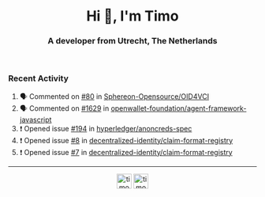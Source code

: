<h1 align="center">Hi 👋, I'm Timo</h1>
<h3 align="center">A developer from Utrecht, The Netherlands</h3>
<br/>
<!-- https://github.com/rahuldkjain/github-profile-readme-generator --!>

<!--  <p align="left"><img src="https://github-readme-stats.vercel.app/api?username=timoglastra&show_icons=true&count_private=true&" alt="timoglastra" /></p> --!>

<!--
Github language stats
<p align="left"><img src="https://github-readme-stats.vercel.app/api/top-langs/?username=timoglastra&layout=compact" alt="timoglastra" /><p>
-->

<!-- Codestats language stats -->
<!-- <p align="left"><img src="https://codestats-readme.vercel.app/api/top-langs/?username=timoglastra&layout=compact&language_count=12" alt="timoglastra" /><p>    --!>
  
<h3>Recent Activity</h3>

<!--START_SECTION:activity-->
1. 🗣 Commented on [#80](https://github.com/Sphereon-Opensource/OID4VCI/pull/80#issuecomment-1868221615) in [Sphereon-Opensource/OID4VCI](https://github.com/Sphereon-Opensource/OID4VCI)
2. 🗣 Commented on [#1629](https://github.com/openwallet-foundation/agent-framework-javascript/pull/1629#issuecomment-1867828208) in [openwallet-foundation/agent-framework-javascript](https://github.com/openwallet-foundation/agent-framework-javascript)
3. ❗ Opened issue [#194](https://github.com/hyperledger/anoncreds-spec/issues/194) in [hyperledger/anoncreds-spec](https://github.com/hyperledger/anoncreds-spec)
4. ❗ Opened issue [#8](https://github.com/decentralized-identity/claim-format-registry/issues/8) in [decentralized-identity/claim-format-registry](https://github.com/decentralized-identity/claim-format-registry)
5. ❗ Opened issue [#7](https://github.com/decentralized-identity/claim-format-registry/issues/7) in [decentralized-identity/claim-format-registry](https://github.com/decentralized-identity/claim-format-registry)
<!--END_SECTION:activity-->

---

<p align="center">
<a href="https://twitter.com/timoglastra" target="blank"><img align="center" src="https://cdn.jsdelivr.net/npm/simple-icons@3.0.1/icons/twitter.svg" alt="timoglastra" height="30" width="30" /></a>
<a href="https://linkedin.com/in/timoglastra" target="blank"><img align="center" src="https://cdn.jsdelivr.net/npm/simple-icons@3.0.1/icons/linkedin.svg" alt="timoglastra" height="30" width="30" /></a>
</p>



